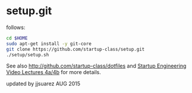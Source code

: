 setup.git
=========
follows:

```sh
cd $HOME
sudo apt-get install -y git-core
git clone https://github.com/startup-class/setup.git
./setup/setup.sh   
```

See also http://github.com/startup-class/dotfiles and
[Startup Engineering Video Lectures 4a/4b](https://class.coursera.org/startup-001/lecture/index)
for more details.

updated by jjsuarez AUG 2015



